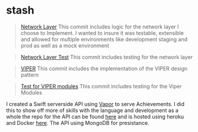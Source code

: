 # stash
>[Network Layer](https://github.com/b20160/stash/commit/150fafece7d2761cd736ed8155345614f6a484b4)
  This commit includes logic for the network layer I choose to Implement. I wanted to insure it was testable, extensible and allowed for multiple environments like development staging and prod as well as a mock environment
  
>[Network Layer Test](https://github.com/b20160/stash/commit/5a5abddfe37f97ededb44d871e03b9f39503dec1) 
This commit includes testing for the network layer

>[VIPER](https://github.com/b20160/stash/commit/88972ae912c2d776806599b3d3a2a12887e71bc1)
This commit includes the implementation of the VIPER design pattern

>[Test for VIPER modules](https://github.com/b20160/stash/pull/1/commits/83b2f86691416fa1a29b68692af857677ef11a31)
This commit includes testing for the Viper Modules

I created a Swift serverside API using [Vapor](https://vapor.codes/) to serve Achievements. I did this to show off more of skills with the language and development as a whole the repo for the API can be found [here](https://github.com/b20160/stash-api) and is hosted using heroku and Docker [here](https://stash-demo-api.herokuapp.com/). The API using MongoDB for presistance.
